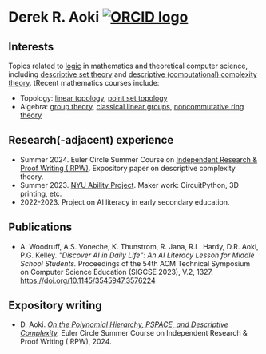 # Derek R. Aoki [![ORCID logo](https://info.orcid.org/wp-content/uploads/2019/11/orcid_16x16.png)](https://orcid.org/0000-0003-0352-1963)

## Interests
Topics related to [logic](https://en.wikipedia.org/wiki/Mathematical_logic) in mathematics and theoretical computer science, including [descriptive set theory](https://en.wikipedia.org/wiki/Descriptive_set_theory) and [descriptive (computational) complexity theory](https://en.wikipedia.org/wiki/Descriptive_complexity_theory). tRecent mathematics courses include:
- Topology: [linear topology](https://en.wikipedia.org/wiki/Linear_continuum), [point set topology](https://en.wikipedia.org/wiki/General_topology)
- Algebra: [group theory](https://en.wikipedia.org/wiki/Group_theory), [classical linear groups](https://en.wikipedia.org/wiki/Classical_group), [noncommutative ring theory](https://en.wikipedia.org/wiki/Noncommutative_ring)

## Research(-adjacent) experience
- Summer 2024. Euler Circle Summer Course on [Independent Research & Proof Writing (IRPW)](https://eulercircle.com/classes/independent-research-and-paper-writing/). Expository paper on descriptive complexity theory.
- Summer 2023. [NYU Ability Project](https://wp.nyu.edu/ability/). Maker work: CircuitPython, 3D printing, etc.
- 2022-2023. Project on AI literacy in early secondary education.

## Publications
- A. Woodruff, A.S. Voneche, K. Thunstrom, R. Jana, R.L. Hardy, D.R. Aoki, P.G. Kelley. *"Discover AI in Daily Life": An AI Literacy Lesson for Middle School Students.*
Proceedings of the 54th ACM Technical Symposium on Computer Science Education (SIGCSE 2023), V.2, 1327. https://doi.org/10.1145/3545947.3576224

## Expository writing
- D. Aoki. *[On the Polynomial Hierarchy, PSPACE, and Descriptive Complexity](http://simonrs.com/eulercircle/irpw2024/derek-pspace-paper.pdf).* Euler Circle Summer Course on Independent Research & Proof Writing (IRPW), 2024.
